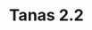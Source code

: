 ---
title: Tanas 2.2
date: 
draft: false

# descripcion
description : Argolla de plata simple cierre italiano

materials: Plata 925

color: Plateado

dimensions: 2,2cm diam

code: 01-11-0485

type: "Aros"

categories: []

price: $1.080,00

# Images
# first image will be shown in the product page
images:
  # - image: "images/path_to_image"
  # La ubicacion de las imagenes es imagenes/Aros/Aros.Argollas/01-11-0485-tanas-2.2
  - image: "./images/aros/argollas/01-11-0485_a.JPG"
---